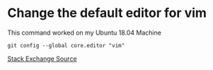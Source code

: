 # Change the default editor for vim 

This command worked on my Ubuntu 18.04 Machine

```
git config --global core.editor "vim"
```

[Stack Exchange Source](https://stackoverflow.com/questions/2596805/how-do-i-make-git-use-the-editor-of-my-choice-for-commits)
